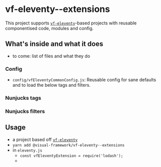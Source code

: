 # vf-eleventy--extensions

This project supports [`vf-eleventy`](https://github.com/visual-framework/vf-eleventy)-based
projects with reusable componentised code, modules and config.

## What's inside and what it does

- to come: list of files and what they do

### Config

- `config/vfEleventyCommonConfig.js`: Reusable config for sane defaults and to load the below tags and filters.

### Nunjucks tags

### Nunjucks filters


## Usage

- a project based off [`vf-eleventy`](https://github.com/visual-framework/vf-eleventy)
- `yarn add @visual-framework/vf-eleventy--extensions`
- in `eleventy.js`
    - `const vfEleventyExtension = require('lodash');`
    -
